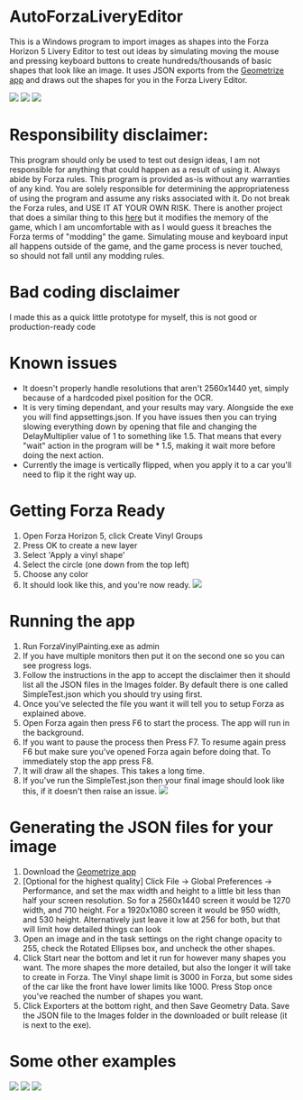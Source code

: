 # AutoForzaLiveryEditor
This is a Windows program to import images as shapes into the Forza Horizon 5 Livery Editor to test out ideas by simulating moving the mouse and pressing keyboard buttons to create hundreds/thousands of basic shapes that look like an image. It uses JSON exports from the [Geometrize app](https://www.geometrize.co.uk/) and draws out the shapes for you in the Forza Livery Editor.

![](./Readme/Sot.jpg)
![](./Readme/FastGif.gif)
![](./Readme/Ron.jpg)

# Responsibility disclaimer:
This program should only be used to test out design ideas, I am not responsible for anything that could happen as a result of using it. Always abide by Forza rules.
This program is provided as-is without any warranties of any kind. You are solely responsible for determining the appropriateness of using the program and assume any risks associated with it. Do not break the Forza rules, and USE IT AT YOUR OWN RISK.
There is another project that does a similar thing to this [here](https://github.com/forza-painter/forza-painter) but it modifies the memory of the game, which I am uncomfortable with as I would guess it breaches the Forza terms of "modding" the game. Simulating mouse and keyboard input all happens outside of the game, and the game process is never touched, so should not fall until any modding rules.

# Bad coding disclaimer
I made this as a quick little prototype for myself, this is not good or production-ready code

# Known issues
- It doesn't properly handle resolutions that aren't 2560x1440 yet, simply because of a hardcoded pixel position for the OCR.
- It is very timing dependant, and your results may vary. Alongside the exe you will find appsettings.json. If you have issues then you can trying slowing everything down by opening that file and changing the DelayMultiplier value of 1 to something like 1.5. That means that every "wait" action in the program will be * 1.5, making it wait more before doing the next action.
- Currently the image is vertically flipped, when you apply it to a car you'll need to flip it the right way up.

# Getting Forza Ready
1) Open Forza Horizon 5, click Create Vinyl Groups
2) Press OK to create a new layer
3) Select 'Apply a vinyl shape'
4) Select the circle (one down from the top left)
5) Choose any color
6) It should look like this, and you're now ready.
![](./Readme/StartState.jpg)

# Running the app
1) Run ForzaVinylPainting.exe as admin
2) If you have multiple monitors then put it on the second one so you can see progress logs.
3) Follow the instructions in the app to accept the disclaimer then it should list all the JSON files in the Images folder. By default there is one called SimpleTest.json which you should try using first.
4) Once you've selected the file you want it will tell you to setup Forza as explained above.
5) Open Forza again then press F6 to start the process. The app will run in the background. 
6) If you want to pause the process then Press F7. To resume again press F6 but make sure you've opened Forza again before doing that. To immediately stop the app press F8.
7) It will draw all the shapes. This takes a long time.
8) If you've run the SimpleTest.json then your final image should look like this, if it doesn't then raise an issue.
![](/Readme/SimpleTestDone.jpg)

# Generating the JSON files for your image
1) Download the [Geometrize app](https://www.geometrize.co.uk/) 
2) [Optional for the highest quality] Click File -> Global Preferences -> Performance, and set the max width and height to a little bit less than half your screen resolution. So for a 2560x1440 screen it would be 1270 width, and 710 height. For a 1920x1080 screen it would be 950 width, and 530 height. Alternatively just leave it low at 256 for both, but that will limit how detailed things can look
3) Open an image and in the task settings on the right change opacity to 255, check the Rotated Ellipses box, and uncheck the other shapes.
4) Click Start near the bottom and let it run for however many shapes you want. The more shapes the more detailed, but also the longer it will take to create in Forza. The Vinyl shape limit is 3000 in Forza, but some sides of the car like the front have lower limits like 1000. Press Stop once you've reached the number of shapes you want.
5) Click Exporters at the bottom right, and then Save Geometry Data. Save the JSON file to the Images folder in the downloaded or built release (it is next to the exe).

# Some other examples
![](/Readme/BigLlama.jpg)
![](/Readme/Doge.jpg)
![](/Readme/Forza.jpg)
